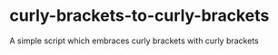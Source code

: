 # curly-brackets-to-curly-brackets
A simple script which embraces curly brackets with curly brackets
